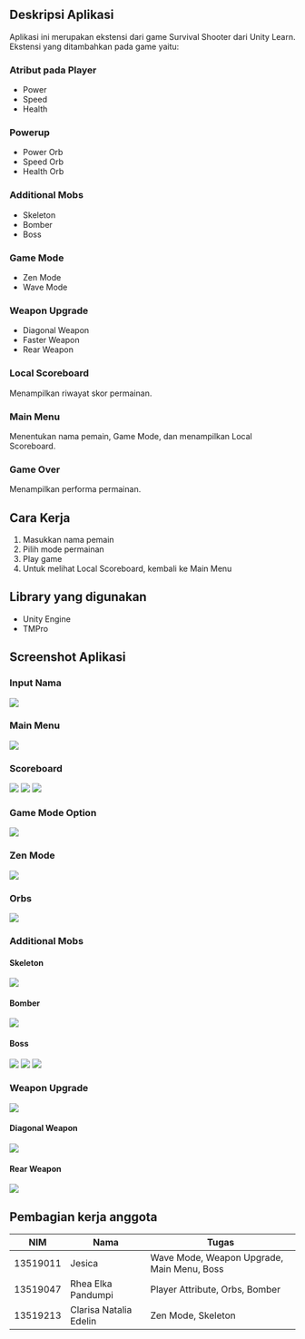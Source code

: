 ## Deskripsi Aplikasi
Aplikasi ini merupakan ekstensi dari game Survival Shooter dari Unity Learn.  
Ekstensi yang ditambahkan pada game yaitu:
### Atribut pada Player
* Power
* Speed
* Health
### Powerup
* Power Orb
* Speed Orb
* Health Orb
### Additional Mobs
* Skeleton
* Bomber
* Boss
### Game Mode
* Zen Mode
* Wave Mode
### Weapon Upgrade
* Diagonal Weapon
* Faster Weapon
* Rear Weapon
### Local Scoreboard
Menampilkan riwayat skor permainan.
### Main Menu
Menentukan nama pemain, Game Mode, dan menampilkan Local Scoreboard.
### Game Over
Menampilkan performa permainan.
## Cara Kerja
1. Masukkan nama pemain  
2. Pilih mode permainan  
3. Play game  
4. Untuk melihat Local Scoreboard, kembali ke Main Menu  
## Library yang digunakan
* Unity Engine  
* TMPro
## Screenshot Aplikasi
### Input Nama  
![](Screenshots/NameInput.jpg)
### Main Menu
![](Screenshots/MainMenu.jpg)
### Scoreboard  
![](Screenshots/Scoreboard.jpg)
![](Screenshots/WaveModeScoreboard.jpg)
![](Screenshots/ZenModeScoreboard.jpg)
### Game Mode Option  
![](Screenshots/GameMode.jpg)
### Zen Mode  
![](Screenshots/ZenMode.jpg)
### Orbs  
![](Screenshots/BossOrbs.jpg)
### Additional Mobs
#### Skeleton  
![](Screenshots/Skeleton.jpg)
#### Bomber  
![](Screenshots/Bomber.jpg)
#### Boss  
![](Screenshots/BossOrbs.jpg)
![](Screenshots/Boss2.jpg)
![](Screenshots/Boss3.jpg)
### Weapon Upgrade  
![](Screenshots/WeaponUpgrade.jpg)
#### Diagonal Weapon
![](Screenshots/DiagonalWeapon.jpg)
#### Rear Weapon
![](Screenshots/RearWeapon.jpg)
## Pembagian kerja anggota
NIM | Nama | Tugas
--- | --- | ---
13519011 | Jesica | Wave Mode, Weapon Upgrade, Main Menu, Boss 
13519047 | Rhea Elka Pandumpi | Player Attribute, Orbs, Bomber
13519213 | Clarisa Natalia Edelin | Zen Mode, Skeleton
